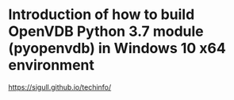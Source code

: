 # Introduction of how to build OpenVDB Python 3.7 module (pyopenvdb) in Windows 10 x64 environment
https://sigull.github.io/techinfo/
